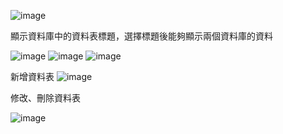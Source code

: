 ![image](https://github.com/s28923520/web/assets/148187817/1a8a1971-04cf-45ba-b185-ca3c77b777d8)


顯示資料庫中的資料表標題，選擇標題後能夠顯示兩個資料庫的資料

![image](https://github.com/s28923520/web/assets/148187817/074567bb-1c71-4413-bedd-715e036eb2eb) ![image](https://github.com/s28923520/web/assets/148187817/d96b9db9-8df2-477b-aa73-1ca255199bd1)
![image](https://github.com/s28923520/web/assets/148187817/def30c38-c172-429a-adcf-2b7f4ca1430c)


新增資料表
![image](https://github.com/s28923520/web/assets/148187817/4a0f997e-042f-40c9-820c-bb4d520e28b2)

修改、刪除資料表

![image](https://github.com/s28923520/web/assets/148187817/532ac27c-a2d9-4442-9810-93eadd0573e9)
